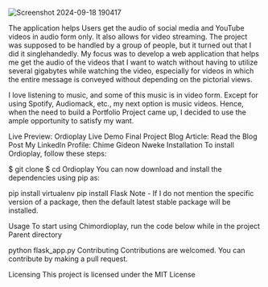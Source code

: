 ![Screenshot 2024-09-18 190417](https://github.com/user-attachments/assets/73973eb1-80d0-4e61-9916-c081491543e3)

The application helps Users get the audio of social media and YouTube videos in audio form only. It also allows for video streaming. The project was supposed to be handled by a group of people, but it turned out that I did it singlehandedly. My focus was to develop a web application that helps me get the audio of the videos that I want to watch without having to utilize several gigabytes while watching the video, especially for videos in which the entire message is conveyed without depending on the pictorial views.

I love listening to music, and some of this music is in video form. Except for using Spotify, Audiomack, etc., my next option is music videos. Hence, when the need to build a Portfolio Project came up, I decided to use the ample opportunity to satisfy my want.

Live Preview: Ordioplay Live Demo
Final Project Blog Article: Read the Blog Post
My LinkedIn Profile: Chime Gideon Nweke
Installation
To install Ordioplay, follow these steps:

$ git clone 
$ cd Ordioplay
You can now download and install the dependencies using pip as:

pip install virtualenv
pip install Flask
Note - If I do not mention the specific version of a package, then the default latest stable package will be installed.

Usage
To start using Chimordioplay, run the code below while in the project Parent directory

python flask_app.py
Contributing
Contributions are welcomed. You can contribute by making a pull request.

Licensing
This project is licensed under the MIT License
